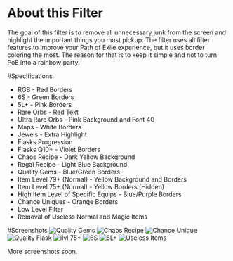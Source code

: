 # About this Filter
The goal of this filter is to remove all unnecessary junk from the screen and highlight the important things you must pickup. The filter uses all filter features to improve your Path of Exile experience, but it uses border coloring the most. The reason for that is to keep it simple and not to turn PoE into a rainbow party.

#Specifications
- RGB - Red Borders
- 6S - Green Borders
- 5L+ - Pink Borders
- Rare Orbs - Red Text
- Ultra Rare Orbs - Pink Background and Font 40
- Maps - White Borders
- Jewels - Extra Highlight
- Flasks Progression
- Flasks Q10+ - Violet Borders
- Chaos Recipe - Dark Yellow Background
- Regal Recipe - Light Blue Background
- Quality Gems - Blue/Green Borders
- Item Level 79+ (Normal) - Yellow Background and Borders
- Item Level 75+ (Normal) - Yellow Borders (Hidden)
- High Item Level of Specific Equips - Blue/Purple Borders
- Chance Uniques - Orange Borders
- Low Level Filter
- Removal of Useless Normal and Magic Items

#Screenshots
![Quality Gems](http://i.imgur.com/HP1S8cD.png) ![Chaos Recipe](http://i.imgur.com/c7yItVq.png) ![Chance Unique](http://i.imgur.com/rAV7LNU.png) ![Quality Flask](http://i.imgur.com/tvdESle.png) ![ilvl 75+](http://i.imgur.com/8mGkhQG.png) ![6S](http://i.imgur.com/RjuU5o4.png) ![5L+](http://i.imgur.com/H4ZHQZq.png) ![Useless Items](http://i.imgur.com/RdkockC.png)

More screenshots soon.